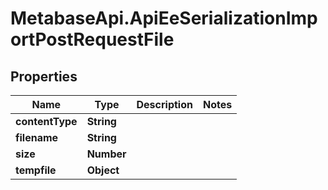 # MetabaseApi.ApiEeSerializationImportPostRequestFile

## Properties

Name | Type | Description | Notes
------------ | ------------- | ------------- | -------------
**contentType** | **String** |  | 
**filename** | **String** |  | 
**size** | **Number** |  | 
**tempfile** | **Object** |  | 


